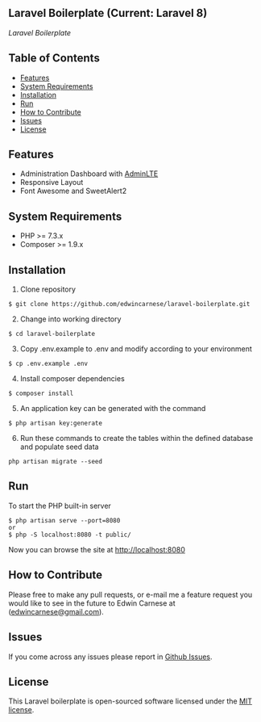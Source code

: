 ## Laravel Boilerplate (Current: Laravel 8)

_Laravel Boilerplate_  

## Table of Contents

- [Features](#features)
- [System Requirements](#system-requirements)
- [Installation](#installation)
- [Run](#run)
- [How to Contribute](#how-to-contribute)
- [Issues](#issues)
- [License](#license)

## Features

- Administration Dashboard with [AdminLTE](https://adminlte.io/)
- Responsive Layout
- Font Awesome and SweetAlert2

## System Requirements

- PHP >= 7.3.x
- Composer >= 1.9.x

## Installation

1. Clone repository
```
$ git clone https://github.com/edwincarnese/laravel-boilerplate.git
```
2. Change into working directory
```
$ cd laravel-boilerplate
```
3. Copy .env.example to .env and modify according to your environment
```
$ cp .env.example .env
```
4. Install composer dependencies
```
$ composer install
```
5. An application key can be generated with the command
```
$ php artisan key:generate
```
6. Run these commands to create the tables within the defined database and populate seed data
```
php artisan migrate --seed
```

## Run
To start the PHP built-in server
```
$ php artisan serve --port=8080
or
$ php -S localhost:8080 -t public/
```
Now you can browse the site at [http://localhost:8080](http://localhost:8080)

## How to Contribute

Please free to make any pull requests, or e-mail me a feature request you would like to see in the future to Edwin Carnese at (edwincarnese@gmail.com).

## Issues

If you come across any issues please report in [Github Issues](https://github.com/edwincarnese/laravel-boilerplate/issues).

## License

This Laravel boilerplate is open-sourced software licensed under the [MIT license](https://opensource.org/licenses/MIT).

